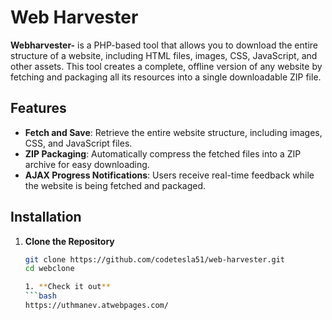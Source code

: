 # Web Harvester 

**Webharvester-** is a PHP-based tool that allows you to download the entire structure of a website, including HTML files, images, CSS, JavaScript, and other assets. This tool creates a complete, offline version of any website by fetching and packaging all its resources into a single downloadable ZIP file.

## Features

- **Fetch and Save**: Retrieve the entire website structure, including images, CSS, and JavaScript files.
- **ZIP Packaging**: Automatically compress the fetched files into a ZIP archive for easy downloading.
- **AJAX Progress Notifications**: Users receive real-time feedback while the website is being fetched and packaged.

## Installation

1. **Clone the Repository**
   ```bash
   git clone https://github.com/codetesla51/web-harvester.git
   cd webclone

   1. **Check it out**
   ```bash
   https://uthmanev.atwebpages.com/
   
